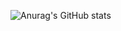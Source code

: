 ![Anurag's GitHub stats](https://github-readme-stats.vercel.app/api?username=HundredCleanWater&show_icons=true&theme=dark)
